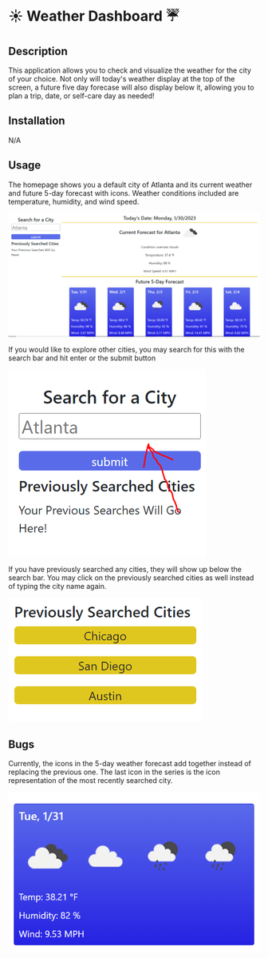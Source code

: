 # ☀️ Weather Dashboard ☔

## Description

This application allows you to check and visualize the weather for the city of your choice. Not only will today's weather display at the top of the screen, a future five day forecase will also display below it, allowing you to plan a trip, date, or self-care day as needed!


## Installation

N/A

## Usage

The homepage shows you a default city of Atlanta and its current weather and future 5-day forecast with icons. Weather conditions included are temperature, humidity, and wind speed. 

![homepage](./assets/images/1.PNG)

If you would like to explore other cities, you may search for this with the search bar and hit enter or the submit button

![search](./assets/images/2.PNG)

If you have previously searched any cities, they will show up below the search bar. You may click on the previously searched cities as well instead of typing the city name again.

![storage](./assets/images/3.PNG)

## Bugs

Currently, the icons in the 5-day weather forecast add together instead of replacing the previous one. The last icon in the series is the icon representation of the most recently searched city.

![bug](./assets/images/4.PNG)
